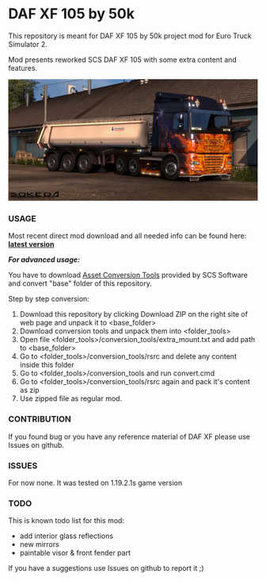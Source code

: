 # DAF XF 105 by 50k

This repository is meant for DAF XF 105 by 50k project mod for Euro Truck Simulator 2.

Mod presents reworked SCS DAF XF 105 with some extra content and features.

![](/preview/alt_uv_preview.jpg?raw=true "Alternative UV preview")


### USAGE

Most recent direct mod download and all needed info can be found here: 
**[latest version](../../releases/latest)**

***For advanced usage:***

You have to download [Asset Conversion Tools](http://eurotrucksimulator2.com/conversion_tools.php#what-are-conversion-tools) provided by SCS Software and convert "base" folder of this repository.

Step by step conversion:

1. Download this repository by clicking Download ZIP on the right site of web page and unpack it to \<base_folder>
2. Download conversion tools and unpack them into \<folder_tools>
3. Open file \<folder_tools>/conversion_tools/extra_mount.txt and add path to \<base_folder>
4. Go to \<folder_tools>/conversion_tools/rsrc and delete any content inside this folder
5. Go to \<folder_tools>/conversion_tools and run convert.cmd
6. Go to \<folder_tools>/conversion_tools/rsrc again and pack it's content as zip
7. Use zipped file as regular mod.


### CONTRIBUTION

If you found bug or you have any reference material of DAF XF please use Issues on github.


### ISSUES

For now none. It was tested on 1.19.2.1s game version


### TODO

This is known todo list for this mod:
- add interior glass reflections
- new mirrors
- paintable visor & front fender part

If you have a suggestions use Issues on github to report it ;)
